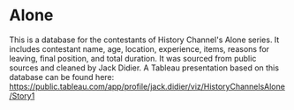 # Alone
This is a database for the contestants of History Channel's Alone series. It includes contestant name, age, location, experience, items, reasons for leaving, final position, and total duration. It was sourced from public sources and cleaned by Jack Didier.
A Tableau presentation based on this database can be found here:
https://public.tableau.com/app/profile/jack.didier/viz/HistoryChannelsAlone/Story1
